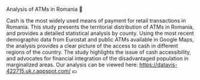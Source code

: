 Analysis of ATMs in Romania 💸

Cash is the most widely used means of payment for retail transactions in Romania.
This study presents the territorial distribution of ATMs in Romania, and provides a detailed statistical analysis by county. 
Using the most recent demographic data from Eurostat and public ATMs available in Google Maps, the analysis provides a clear picture of the access to cash in different regions of the country. 
The study highlights the issue of cash accessibility, and advocates for financial integration of the disadvantaged population in marginalized areas.
Our analysis can be viewed here: https://datavis-422715.uk.r.appspot.com/ 💵
